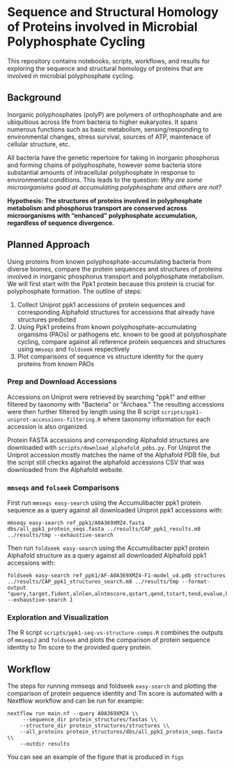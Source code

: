 # Sequence and Structural Homology of Proteins involved in Microbial Polyphosphate Cycling
This repository contains notebooks, scripts, workflows, and results for exploring the sequence and structural homology of proteins that are involved in microbial polyphosphate cycling.

## Background
Inorganic polyphosphates (polyP) are polymers of orthophosphate and are ubiquitious across life from bacteria to higher eukaryotes. It spans numerous functions such as basic metabolism, sensing/responding to environmental changes, stress survival, sources of ATP, maintenace of cellular structure, etc.

All bacteria have the genetic repertoire for taking in inorganic phosphorus and forming chains of polyphosphate, however some bacteria store substantial amounts of intracellular polyphosphate in response to environmental conditions. This leads to the question: _Why are some microorganisms good at accumulating polyphosphate and others are not?_

**Hypothesis: The structures of proteins involved in polyphosphate metabolism and phosphorus transport are conserved across microorganisms with “enhanced” polyphosphate accumulation, regardless of sequence divergence.**

## Planned Approach
Using proteins from known polyphosphate-accumulating bacteria from diverse biomes, compare the protein sequences and structures of proteins involved in inorganic phosphorus transport and polyphosphate metabolism. We will first start with the Ppk1 protein because this protein is crucial for polyphosphate formation. The outline of steps:

1. Collect Uniprot ppk1 accessions of protein sequences and corresponding Alphafold structures for accessions that already have structures predicted
2. Using Ppk1 proteins from known polyphosphate-accumulating organisms (PAOs) or pathogens etc. known to be good at polyphosphate cycling, compare against all reference protein sequences and structures using `mmseqs` and `foldseek` respectively
3. Plot comparisons of sequence vs structure identity for the query proteins from known PAOs

### Prep and Download Accessions
Accessions on Uniprot were retrieved by searching "ppk1" and either filtered by taxonomy with "Bacteria" or "Archaea." The resulting accessions were then further filtered by length using the R script `scripts/ppk1-uniprot-accessions-filtering.R` where taxonomy information for each accession is also organized.

Protein FASTA accessions and corresponding Alphafold structures are downloaded with `scripts/download_alphafold_pdbs.py`. For Uniprot the Uniprot accession mostly matches the name of the Alphafold PDB file, but the script still checks against the alphafold accessions CSV that was downloaded from the Alphafold website.

### `mmseqs` and `folseek` Comparisons
First run `mmseqs easy-search` using the Accumulibacter ppk1 protein sequence as a query against all downloaded Uniprot ppk1 accessions with:
```
mmseqs easy-search ref_ppk1/A0A369XMZ4.fasta dbs/all_ppk1_protein_seqs.fasta ../results/CAP_ppk1_results.m8 ../results/tmp --exhaustive-search
```

Then run `foldseek easy-search` using the Accumulibacter ppk1 protein Alphafold structure as a query against all downloaded Alphafold ppk1 accessions with:
```
foldseek easy-search ref_ppk1/AF-A0A369XMZ4-F1-model_v4.pdb structures ../results/CAP_ppk1_structures_search.m8 ../results/tmp --format-output "query,target,fident,alnlen,alntmscore,qstart,qend,tstart,tend,evalue,bits" --exhaustive-search 1
```
### Exploration and Visualization
The R script `scripts/ppk1-seq-vs-structure-comps.R` combines the outputs of `mmseqs2` and `foldseek` and plots the comparison of protein sequence identity to Tm score to the provided query protein.

## Workflow
The steps for running mmseqs and foldseek `easy-search` and plotting the comparison of protein sequence identity and Tm score is automated with a Nextflow workflow and can be run for example:

```
nextflow run main.nf --query A0A369XMZ4 \\
     --sequence_dir protein_structures/fastas \\
    --structure_dir protein_structures/structures \\
    --all_proteins protein_structures/dbs/all_ppk1_protein_seqs.fasta \\
    --outdir results
```

You can see an example of the figure that is produced in `figs`
